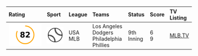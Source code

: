 | Rating                                                                                                                                 | Sport                                                                                                            | League     | Teams                                        | Status     | Score   | TV Listing                                                 |
|:---------------------------------------------------------------------------------------------------------------------------------------|:-----------------------------------------------------------------------------------------------------------------|:-----------|:---------------------------------------------|:-----------|:--------|:-----------------------------------------------------------|
| <img src="https://raw.githubusercontent.com/BlakeDuncan25/Donut-SVG-Ratings/bac4e4a278175106499642192132b1786a9aec38/82.svg" alt="82"> | <img src="https://raw.githubusercontent.com/BlakeDuncan25/Donut-SVG-Ratings/master/baseball.png" alt="Baseball"> | USA<br>MLB | Los Angeles Dodgers<br>Philadelphia Phillies | 9th Inning | 6<br>9  | <a href="https://www.mlb.com/live-stream-games">MLB.TV</a> |